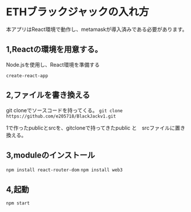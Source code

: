 # ETHブラックジャックの入れ方
本アプリはReact環境で動作し、metamaskが導入済みである必要があります。

## 1,Reactの環境を用意する。
Node.jsを使用し、React環境を準備する

`create-react-app`

## 2,ファイルを書き換える
git cloneでソースコードを持ってくる。
`git clone https://github.com/e205718/BlackJackv1.git`

1で作ったpublicとsrcを、gitcloneで持ってきたpublic と　srcファイルに置き換える。

## 3,moduleのインストール
`npm install react-router-dom`
`npm install web3`

## 4,起動
`npm start`
